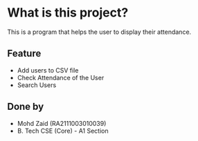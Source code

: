 # What is this project?

This is a program that helps the user to display their attendance.

## Feature

- Add users to CSV file
- Check Attendance of the User
- Search Users

## Done by

- Mohd Zaid (RA2111003010039)
- B. Tech CSE (Core) - A1 Section
